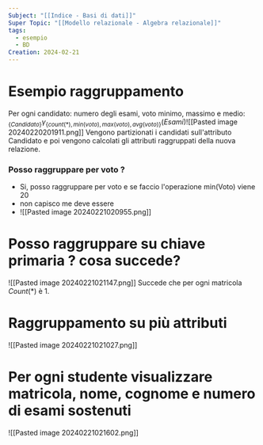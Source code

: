 ```yaml
---
Subject: "[[Indice - Basi di dati]]"
Super Topic: "[[Modello relazionale - Algebra relazionale]]"
tags:
  - esempio
  - BD
Creation: 2024-02-21
---
```

# Esempio raggruppamento
Per ogni candidato: numero degli esami, voto minimo, massimo e medio:
$_{ \{Candidato \} }\gamma_{ \{ count(*), min(voto), max(voto), avg(voto) \} } (Esami)​$
![[Pasted image 20240220201911.png]]
Vengono partizionati i candidati sull'attributo Candidato e poi vengono calcolati gli attributi raggruppati della nuova relazione.


### Posso raggruppare per voto ?
- Si, posso raggruppare per voto e se faccio l'operazione min(Voto) viene 20
- non capisco me deve essere 
- ![[Pasted image 20240221020955.png]]

# Posso raggruppare su chiave primaria ? cosa succede?
![[Pasted image 20240221021147.png]]
Succede che per ogni matricola $Count(*)$ è 1.



# Raggruppamento su più attributi
![[Pasted image 20240221021027.png]]


# Per ogni studente visualizzare matricola, nome, cognome e numero di esami sostenuti
![[Pasted image 20240221021602.png]]